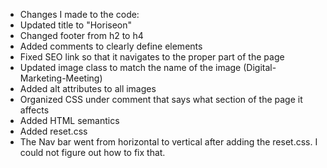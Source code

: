 * Changes I made to the code:
* Updated title to "Horiseon"
* Changed footer from h2 to h4
* Added comments to clearly define elements
* Fixed SEO link so that it navigates to the proper part of the page
* Updated image class to match the name of the image (Digital-Marketing-Meeting)
* Added alt attributes to all images
* Organized CSS under comment that says what section of the page it affects
* Added HTML semantics
* Added reset.css
* The Nav bar went from horizontal to vertical after adding the reset.css. I could not figure out how to fix that.